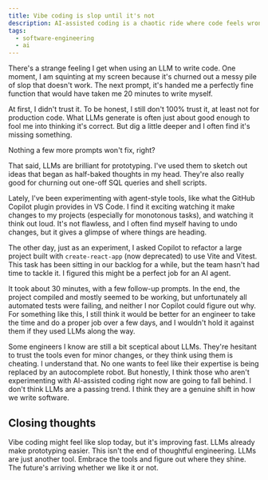 ```yaml
---
title: Vibe coding is slop until it's not
description: AI-assisted coding is a chaotic ride where code feels wrong, until it magically works.
tags:
  - software-engineering
  - ai
---
```


There's a strange feeling I get when using an LLM to write code. One moment, I am squinting at my screen because it's churned out a messy pile of slop that doesn't work. The next prompt, it's handed me a perfectly fine function that would have taken me 20 minutes to write myself.

At first, I didn't trust it. To be honest, I still don't 100% trust it, at least not for production code. What LLMs generate is often just about good enough to fool me into thinking it's correct. But dig a little deeper and I often find it's missing something.

Nothing a few more prompts won't fix, right?

That said, LLMs are brilliant for prototyping. I've used them to sketch out ideas that began as half-baked thoughts in my head. They're also really good for churning out one-off SQL queries and shell scripts.

Lately, I've been experimenting with agent-style tools, like what the GitHub Copilot plugin provides in VS Code. I find it exciting watching it make changes to my projects (especially for monotonous tasks), and watching it think out loud. It's not flawless, and I often find myself having to undo changes, but it gives a glimpse of where things are heading.

The other day, just as an experiment, I asked Copilot to refactor a large project built with `create-react-app` (now deprecated) to use Vite and Vitest. This task has been sitting in our backlog for a while, but the team hasn't had time to tackle it. I figured this might be a perfect job for an AI agent.

It took about 30 minutes, with a few follow-up prompts. In the end, the project compiled and mostly seemed to be working, but unfortunately all automated tests were failing, and neither I nor Copilot could figure out why. For something like this, I still think it would be better for an engineer to take the time and do a proper job over a few days, and I wouldn't hold it against them if they used LLMs along the way.

Some engineers I know are still a bit sceptical about LLMs. They're hesitant to trust the tools even for minor changes, or they think using them is cheating. I understand that. No one wants to feel like their expertise is being replaced by an autocomplete robot. But honestly, I think those who aren't experimenting with AI-assisted coding right now are going to fall behind. I don't think LLMs are a passing trend. I think they are a genuine shift in how we write software.

## Closing thoughts

Vibe coding might feel like slop today, but it's improving fast. LLMs already make prototyping easier. This isn't the end of thoughtful engineering. LLMs are just another tool. Embrace the tools and figure out where they shine. The future's arriving whether we like it or not.
